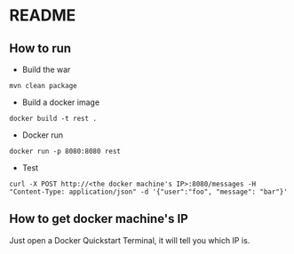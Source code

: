 # README

## How to run

- Build the war

`mvn clean package`

- Build a docker image

`docker build -t rest .`

- Docker run

`docker run -p 8080:8080 rest` 

- Test

`curl -X POST http://<the docker machine's IP>:8080/messages -H "Content-Type: application/json" -d '{"user":"foo", "message": "bar"}'`


## How to get docker machine's IP

Just open a Docker Quickstart Terminal, it will tell you which IP is.

